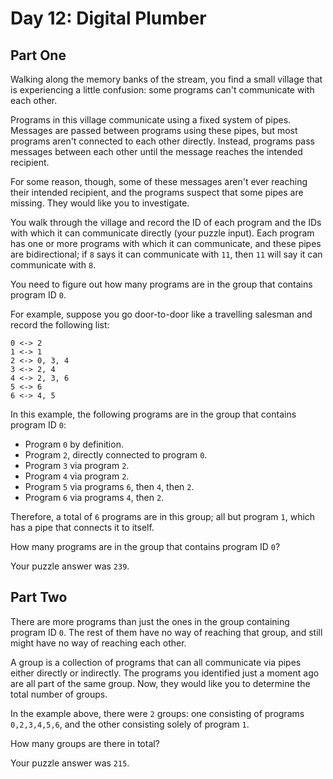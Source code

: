﻿# Day 12: Digital Plumber

## Part One
Walking along the memory banks of the stream, you find a small village that is experiencing a little confusion: some programs can't communicate with each other.

Programs in this village communicate using a fixed system of pipes. Messages are passed between programs using these pipes, but most programs aren't connected to each other directly. Instead, programs pass messages between each other until the message reaches the intended recipient.

For some reason, though, some of these messages aren't ever reaching their intended recipient, and the programs suspect that some pipes are missing. They would like you to investigate.

You walk through the village and record the ID of each program and the IDs with which it can communicate directly (your puzzle input). Each program has one or more programs with which it can communicate, and these pipes are bidirectional; if `8` says it can communicate with `11`, then `11` will say it can communicate with `8`.

You need to figure out how many programs are in the group that contains program ID `0`.

For example, suppose you go door-to-door like a travelling salesman and record the following list:

    0 <-> 2
    1 <-> 1
    2 <-> 0, 3, 4
    3 <-> 2, 4
    4 <-> 2, 3, 6
    5 <-> 6
    6 <-> 4, 5
In this example, the following programs are in the group that contains program ID `0`:

- Program `0` by definition.<br>
- Program `2`, directly connected to program `0`.<br>
- Program `3` via program `2`.<br>
- Program `4` via program `2`.<br>
- Program `5` via programs `6`, then `4`, then `2`.<br>
- Program `6` via programs `4`, then `2`.<br>

Therefore, a total of `6` programs are in this group; all but program `1`, which has a pipe that connects it to itself.

How many programs are in the group that contains program ID `0`?

Your puzzle answer was `239`.

## Part Two
There are more programs than just the ones in the group containing program ID `0`. The rest of them have no way of reaching that group, and still might have no way of reaching each other.

A group is a collection of programs that can all communicate via pipes either directly or indirectly. The programs you identified just a moment ago are all part of the same group. Now, they would like you to determine the total number of groups.

In the example above, there were `2` groups: one consisting of programs `0,2,3,4,5,6`, and the other consisting solely of program `1`.

How many groups are there in total?

Your puzzle answer was `215`.